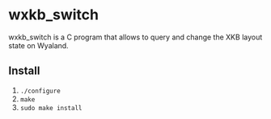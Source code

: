 # wxkb_switch
wxkb_switch is a C program that allows to query and change the XKB layout state on Wyaland.

## Install
1. `./configure`
2. `make`
3. `sudo make install`